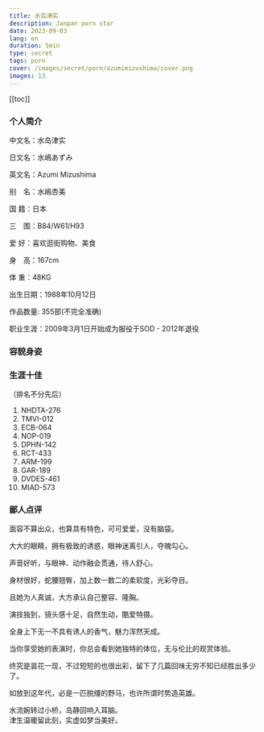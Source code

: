 ```yaml
---
title: 水岛津实
description: Janpan porn star
date: 2023-09-03
lang: en
duration: 5min
type: secret
tags: porn
cover: /images/secret/porn/azumimizushima/cover.png
images: 13
---
```

[[toc]]

### 个人简介

中文名：水岛津实

日文名：水嶋あずみ

英文名：Azumi Mizushima

别　名：水嶋杏美

国  籍：日本

三　围：B84/W61/H93

爱  好：喜欢逛街购物、美食

身　高：167cm

体  重：48KG

出生日期：1988年10月12日

作品数量: 355部(不完全准确)

职业生涯：2009年3月1日开始成为服役于SOD - 2012年退役

### 容貌身姿

<PornCarousel />


### 生涯十佳
（排名不分先后）

1. NHDTA-276
2. TMVI-012
3. ECB-064
4. NOP-019
5. DPHN-142
6. RCT-433
7. ARM-199
8. GAR-189
9. DVDES-461
10. MIAD-573
### 鄙人点评

面容不算出众，也算具有特色，可可爱爱，没有脑袋。

大大的眼睛，拥有极致的诱惑，眼神迷离引人，夺魄勾心。

声音好听，与眼神、动作融会贯通，待人舒心。

身材很好，蛇腰翘臀，加上数一数二的柔软度，光彩夺目。

且她为人真诚，大方承认自己整容、隆胸。

演技独到，镜头感十足，自然生动，酷爱特摄。

全身上下无一不具有诱人的香气，魅力浑然天成。

当你享受她的表演时，你总会看到她独特的体位，无与伦比的观赏体验。

终究是昙花一现，不过短短的也很出彩，留下了几篇回味无穷不知已经胜出多少了。

如放到这年代，必是一匹脱缰的野马，也许所谓时势造英雄。

水流婉转过小桥，岛静回响入耳脑。<br/>
津生温暖留此刻，实虚如梦当美好。